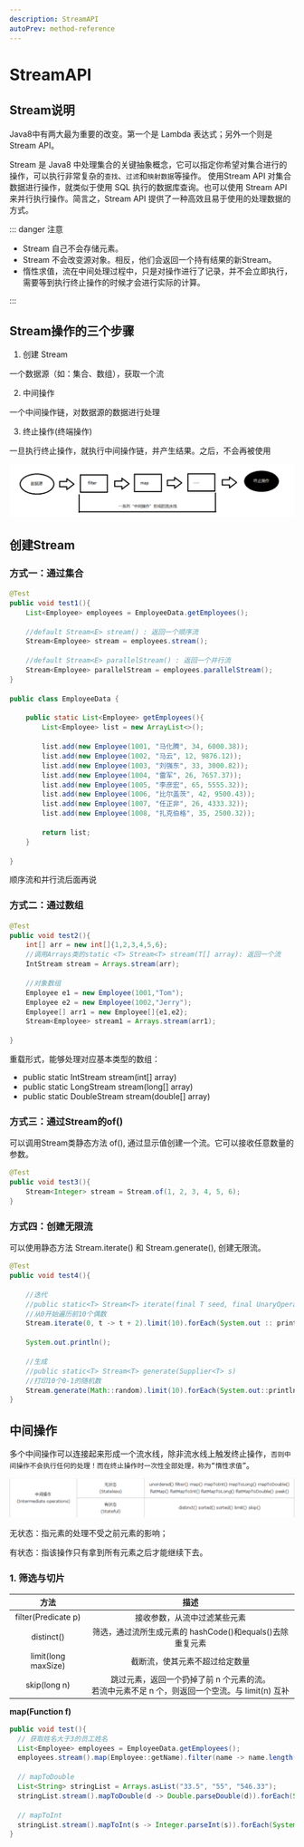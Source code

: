 ```yaml
---
description: StreamAPI
autoPrev: method-reference
---
```


# StreamAPI

## Stream说明
Java8中有两大最为重要的改变。第一个是 Lambda 表达式；另外一个则是 Stream API。

Stream 是 Java8 中处理集合的关键抽象概念，它可以指定你希望对集合进行的操作，可以执行非常复杂的`查找`、`过滤`和`映射数据`等操作。 使用Stream API 对集合数据进行操作，就类似于使用 SQL 执行的数据库查询。也可以使用 Stream API 来并行执行操作。简言之，Stream API 提供了一种高效且易于使用的处理数据的方式。

::: danger 注意

* Stream 自己不会存储元素。
* Stream 不会改变源对象。相反，他们会返回一个持有结果的新Stream。
* 惰性求值，流在中间处理过程中，只是对操作进行了记录，并不会立即执行，需要等到执行终止操作的时候才会进行实际的计算。

:::

## Stream操作的三个步骤
1. 创建 Stream
   
  一个数据源（如：集合、数组），获取一个流

2. 中间操作
   
  一个中间操作链，对数据源的数据进行处理

3. 终止操作(终端操作)
   
  一旦执行终止操作，就执行中间操作链，并产生结果。之后，不会再被使用

![流程图](/blogImg/Stream01.png)

## 创建Stream

### 方式一：通过集合
```java
@Test
public void test1(){
    List<Employee> employees = EmployeeData.getEmployees();

    //default Stream<E> stream() : 返回一个顺序流
    Stream<Employee> stream = employees.stream();

    //default Stream<E> parallelStream() : 返回一个并行流
    Stream<Employee> parallelStream = employees.parallelStream();
}

public class EmployeeData {
	
	public static List<Employee> getEmployees(){
		List<Employee> list = new ArrayList<>();
		
		list.add(new Employee(1001, "马化腾", 34, 6000.38));
		list.add(new Employee(1002, "马云", 12, 9876.12));
		list.add(new Employee(1003, "刘强东", 33, 3000.82));
		list.add(new Employee(1004, "雷军", 26, 7657.37));
		list.add(new Employee(1005, "李彦宏", 65, 5555.32));
		list.add(new Employee(1006, "比尔盖茨", 42, 9500.43));
		list.add(new Employee(1007, "任正非", 26, 4333.32));
		list.add(new Employee(1008, "扎克伯格", 35, 2500.32));
		
		return list;
	}
	
}
```
顺序流和并行流后面再说

### 方式二：通过数组
```java
@Test
public void test2(){
    int[] arr = new int[]{1,2,3,4,5,6};
    //调用Arrays类的static <T> Stream<T> stream(T[] array): 返回一个流
    IntStream stream = Arrays.stream(arr);

    //对象数组
    Employee e1 = new Employee(1001,"Tom");
    Employee e2 = new Employee(1002,"Jerry");
    Employee[] arr1 = new Employee[]{e1,e2};
    Stream<Employee> stream1 = Arrays.stream(arr1);

}
```
重载形式，能够处理对应基本类型的数组：

* public static IntStream stream(int[] array)
* public static LongStream stream(long[] array)
* public static DoubleStream stream(double[] array)

### 方式三：通过Stream的of()
可以调用Stream类静态方法 of(), 通过显示值创建一个流。它可以接收任意数量的参数。
```java
@Test
public void test3(){
    Stream<Integer> stream = Stream.of(1, 2, 3, 4, 5, 6);
}
```
### 方式四：创建无限流
可以使用静态方法 Stream.iterate() 和 Stream.generate(), 创建无限流。
```java
@Test
public void test4(){

    //迭代
    //public static<T> Stream<T> iterate(final T seed, final UnaryOperator<T> f)
    //从0开始遍历前10个偶数
    Stream.iterate(0, t -> t + 2).limit(10).forEach(System.out :: println);

    System.out.println();

    //生成
    //public static<T> Stream<T> generate(Supplier<T> s)
    //打印10个0-1的随机数
    Stream.generate(Math::random).limit(10).forEach(System.out::println);
}
```

## 中间操作<Badge text="重要" type="error"/>

多个中间操作可以连接起来形成一个流水线，除非流水线上触发终止操作，`否则中间操作不会执行任何的处理！而在终止操作时一次性全部处理，称为“惰性求值”`。

![中间操作](/blogImg/Stream2.png)

无状态：指元素的处理不受之前元素的影响；

有状态：指该操作只有拿到所有元素之后才能继续下去。

### 1. 筛选与切片

|    方法    |    描述    |
|:----------:|:----------:|
| filter(Predicate p) | 接收参数，从流中过滤某些元素 |
| distinct() | 筛选，通过流所生成元素的 hashCode()和equals()去除重复元素 |
| limit(long maxSize) | 截断流，使其元素不超过给定数量 |
| skip(long n) | 跳过元素，返回一个扔掉了前 n 个元素的流。<br>若流中元素不足 n 个，则返回一个空流。与 limit(n) 互补 |


**map(Function f)**
```java
public void test(){
  // 获取姓名大于3的员工姓名
  List<Employee> employees = EmployeeData.getEmployees();
  employees.stream().map(Employee::getName).filter(name -> name.length() > 3).forEach(System.out :: println);

  // mapToDouble
  List<String> stringList = Arrays.asList("33.5", "55", "546.33");
  stringList.stream().mapToDouble(d -> Double.parseDouble(d)).forEach(System.out :: println);

  // mapToInt
  stringList.stream().mapToInt(s -> Integer.parseInt(s)).forEach(System.out :: println);
}
```

